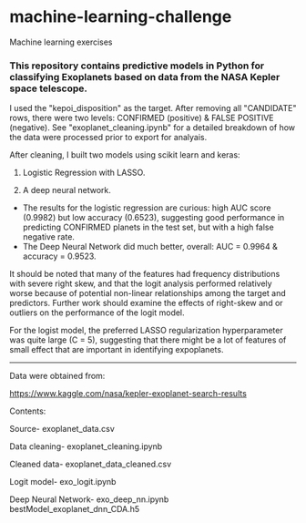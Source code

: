 # machine-learning-challenge
Machine learning exercises

### This repository contains predictive models in Python for classifying Exoplanets based on data from the NASA Kepler space telescope.

I used the "kepoi_disposition" as the target. After removing all "CANDIDATE" rows, there were two levels: CONFIRMED (positive) & FALSE POSITIVE (negative).
See "exoplanet_cleaning.ipynb" for a detailed breakdown of how the data were processed prior to export for analyais. 

After cleaning, I built two models using scikit learn and keras:

1. Logistic Regression with LASSO.

2. A deep neural network.

* The results for the logistic regression are curious: high AUC score (0.9982) but low accuracy (0.6523), suggesting good performance in predicting CONFIRMED planets in the test set, but with a high false negative rate.
* The Deep Neural Network did much better, overall: AUC = 0.9964 & accuracy = 0.9523.

It should be noted that many of the features had frequency distributions with severe right skew, and that the logit analysis performed relatively worse because of potential non-linear relationships among the target and predictors. Further work should examine the effects of right-skew and or outliers on the performance of the logit model.

For the logist model, the preferred LASSO regularization hyperparameter was quite large (C = 5), suggesting that there might be a lot of features of small effect that are important in identifying expoplanets.


---

Data were obtained from:

https://www.kaggle.com/nasa/kepler-exoplanet-search-results

Contents:

Source-
exoplanet_data.csv

Data cleaning-
exoplanet_cleaning.ipynb

Cleaned data-
exoplanet_data_cleaned.csv

Logit model-
exo_logit.ipynb

Deep Neural Network-
exo_deep_nn.ipynb
bestModel_exoplanet_dnn_CDA.h5
